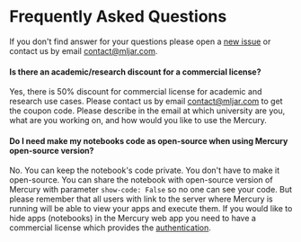 <h1> Frequently Asked Questions </h1>

If you don't find answer for your questions please open a [new issue](https://github.com/mljar/mercury/issues/new) or contact us by email contact@mljar.com.

<h4> Is there an academic/research discount for a commercial license? </h4>

Yes, there is 50% discount for commercial license for academic and research use cases. Please contact us by email contact@mljar.com to get the coupon code. Please describe in the email at which university are you, what are you working on, and how would you like to use the Mercury.


<h4> Do I need make my notebooks code as open-source when using Mercury open-source version? </h4>

No. You can keep the notebook's code private. You don't have to make it open-source. You can share the notebook with open-source version of Mercury with parameter `show-code: False` so no one can see your code. But please remember that all users with link to the server where Mercury is running will be able to view your apps and execute them. If you would like to hide apps (notebooks) in the Mercury web app you need to have a commercial license which provides the [authentication](/authentication).
